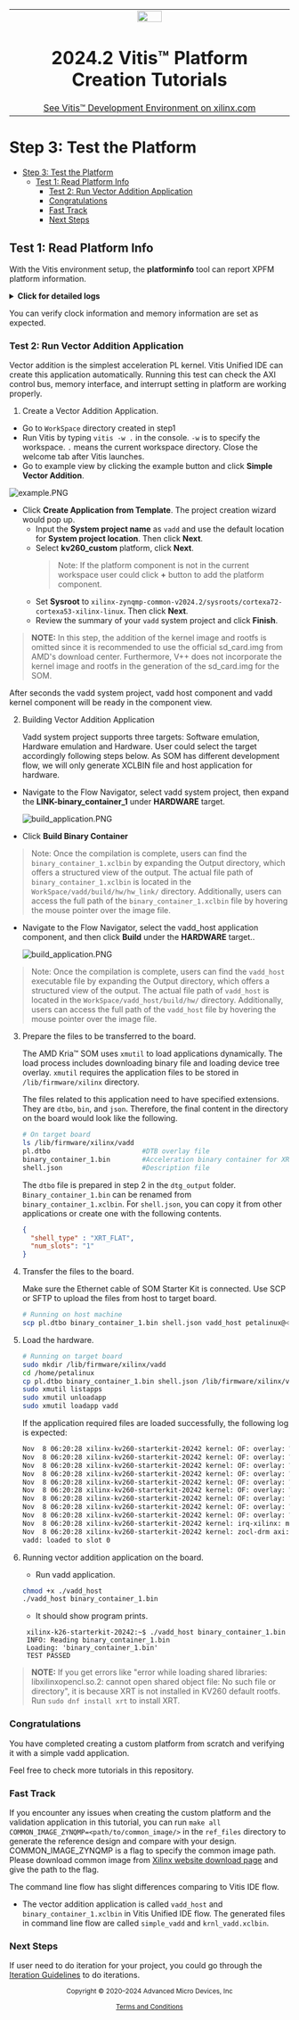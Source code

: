<table class="sphinxhide" width="100%">
 <tr width="100%">
    <td align="center"><img src="https://raw.githubusercontent.com/Xilinx/Image-Collateral/main/xilinx-logo.png" width="30%"/><h1>2024.2 Vitis™ Platform Creation Tutorials</h1>
    <a href="https://www.xilinx.com/products/design-tools/vitis.html">See Vitis™ Development Environment on xilinx.com</br></a>
    </td>
 </tr>
</table>

# Step 3: Test the Platform

- [Step 3: Test the Platform](#step-3-test-the-platform)
  - [Test 1: Read Platform Info](#test-1-read-platform-info)
    - [Test 2: Run Vector Addition Application](#test-2-run-vector-addition-application)
    - [Congratulations](#congratulations)
    - [Fast Track](#fast-track)
    - [Next Steps](#next-steps)

## Test 1: Read Platform Info

With the Vitis environment setup, the **platforminfo** tool can report XPFM platform information.

<details>

<summary><strong>Click for detailed logs</strong></summary>  

```bash
# in kv260_custom_pkg directory
platforminfo ./kv260_custom/export/kv260_custom/kv260_custom.xpfm
==========================
Basic Platform Information
==========================
Platform:           kv260_custom
File:               /Vitis-Tutorials/Vitis_Platform_Creation/Design_Tutorials/01-Edge-KV260/ref_files/step2_pfm/kv260_custom/export/kv260_custom/kv260_custom.xpfm
Description:        

=====================================
Hardware Platform (Shell) Information
=====================================
Vendor:                           xilinx
Board:                            kv260_hardware_Platform
Name:                             kv260_hardware_Platform
Version:                          0.0
Generated Version:                2024.2
Hardware:                         1
Software Emulation:               1
Hardware Emulation:               1
Hardware Emulation Platform:      0
FPGA Family:                      zynquplus
FPGA Device:                      xck26
Board Vendor:                     xilinx.com
Board Name:                       xilinx.com:kv260_som:1.4
Board Part:                       xck26-sfvc784-2LV-c

=================
Clock Information
=================
  Default Clock Index: 1
  Clock Index:         0
    Frequency:         99.999000
  Clock Index:         1
    Frequency:         199.998000
  Clock Index:         2
    Frequency:         399.996000

==================
Memory Information
==================
  Bus SP Tag: HP0
  Bus SP Tag: HP1
  Bus SP Tag: HP2
  Bus SP Tag: HP3
  Bus SP Tag: HPC0
  Bus SP Tag: HPC1

=============================
Software Platform Information
=============================
Number of Runtimes:            1
Default System Configuration:  kv260_custom
System Configurations:
  System Config Name:                      kv260_custom
  System Config Description:               
  System Config Default Processor Group:   linux_psu_cortexa53
  System Config Default Boot Image:        standard
  System Config Is QEMU Supported:         1
  System Config Processor Groups:
    Processor Group Name:      linux_psu_cortexa53
    Processor Group CPU Type:  cortex-a53
    Processor Group OS Name:   xrt
  System Config Boot Images:
    Boot Image Name:           standard
    Boot Image Type:           
    Boot Image BIF:            boot/linux.bif
    Boot Image Data:           linux_psu_cortexa53/image
    Boot Image Boot Mode:      
    Boot Image RootFileSystem: 
    Boot Image Mount Path:     
    Boot Image Read Me:        
    Boot Image QEMU Args:      qemu/pmu_args.txt:qemu/qemu_args.txt
    Boot Image QEMU Boot:      
    Boot Image QEMU Dev Tree:  
Supported Runtimes:
  Runtime: C/C++
```

</details>

You can verify clock information and memory information are set as expected.

### Test 2: Run Vector Addition Application

Vector addition is the simplest acceleration PL kernel. Vitis Unified IDE can create this application automatically. Running this test can check the AXI control bus, memory interface, and interrupt setting in platform are working properly.

1. Create a Vector Addition Application.

  - Go to `WorkSpace` directory created in step1
   - Run Vitis by typing `vitis -w .` in the console. `-w` is to specify the workspace. `.` means the current workspace directory. Close the welcome tab after Vitis launches.
   - Go to example view by clicking the example button and click **Simple Vector Addition**.
   
   ![example.PNG](./images/example.PNG)

   - Click **Create Application from Template**. The project creation wizard would pop up. 
      - Input the **System project name** as `vadd` and use the default location for **System project location**. Then click **Next**.
      - Select **kv260_custom** platform, click **Next**.
         >Note: If the platform component is not in the current workspace user could click **+** button to add the platform component.
      - Set **Sysroot** to ```xilinx-zynqmp-common-v2024.2/sysroots/cortexa72-cortexa53-xilinx-linux```. Then click **Next**.
      - Review the summary of your `vadd` system project and click **Finish**.

  >**NOTE:** In this step, the addition of the kernel image and rootfs is omitted since it is recommended to use the official sd_card.img from AMD's download center. Furthermore, V++ does not incorporate the kernel image and rootfs in the generation of the sd_card.img for the SOM.

  After seconds the vadd system project, vadd host component and vadd kernel component will be ready in the component view. 
     
2. Building Vector Addition Application

   Vadd system project supports three targets: Software emulation, Hardware emulation and Hardware. User could select the target accordingly following steps below. As SOM has different development flow, we will only generate XCLBIN file and host application for hardware.

  - Navigate to the Flow Navigator, select vadd system project, then expand the **LINK-binary_container_1** under **HARDWARE** target.

      ![build_application.PNG](./images/build_binary.PNG)

  - Click **Build Binary Container**
  
  >Note: Once the compilation is complete, users can find the `binary_container_1.xclbin` by expanding the Output directory, which offers a structured view of the output. The actual file path of `binary_container_1.xclbin` is located in the `WorkSpace/vadd/build/hw/hw_link/` directory. Additionally, users can access the full path of the `binary_container_1.xclbin` file by hovering the mouse pointer over the image file.


  - Navigate to the Flow Navigator, select the vadd_host application component, and then click **Build** under the **HARDWARE** target..

      ![build_application.PNG](./images/build_component.PNG)

  >Note: Once the compilation is complete, users can find the `vadd_host` executable file by expanding the Output directory, which offers a structured view of the output. The actual file path of `vadd_host` is located in the `WorkSpace/vadd_host/build/hw/` directory. Additionally, users can access the full path of the `vadd_host` file by hovering the mouse pointer over the image file.

3. Prepare the files to be transferred to the board.

   The AMD Kria™ SOM uses `xmutil` to load applications dynamically. The load process includes downloading binary file and loading device tree overlay. `xmutil` requires the application files to be stored in `/lib/firmware/xilinx` directory.

   The files related to this application need to have specified extensions. They are `dtbo`, `bin`, and `json`. Therefore, the final content in the directory on the board would look like the following.

   ```bash
   # On target board
   ls /lib/firmware/xilinx/vadd
   pl.dtbo                       #DTB overlay file
   binary_container_1.bin        #Acceleration binary container for XRT configuration. Also includes system.bit and metadata that describes the kernels. 
   shell.json                    #Description file
   ```

   The `dtbo` file is prepared in step 2 in the `dtg_output` folder. `Binary_container_1.bin` can be renamed from `binary_container_1.xclbin`. For `shell.json`, you can copy it from other applications or create one with the following contents.

    ```json
    {
      "shell_type" : "XRT_FLAT",
      "num_slots": "1"
    }
    ```

4. Transfer the files to the board.

    Make sure the Ethernet cable of SOM Starter Kit is connected. Use SCP or SFTP to upload the files from host to target board.

    ```bash
    # Running on host machine
    scp pl.dtbo binary_container_1.bin shell.json vadd_host petalinux@<SOM Starter Kit IP>:/home/petalinux
    ```

5. Load the hardware.

    ```bash
    # Running on target board
    sudo mkdir /lib/firmware/xilinx/vadd
    cd /home/petalinux
    cp pl.dtbo binary_container_1.bin shell.json /lib/firmware/xilinx/vadd
    sudo xmutil listapps
    sudo xmutil unloadapp
    sudo xmutil loadapp vadd
    ```

    If the application required files are loaded successfully, the following log is expected:

    ```bash
    Nov  8 06:20:28 xilinx-kv260-starterkit-20242 kernel: OF: overlay: WARNING: memory leak will occur if overlay removed, property: /fpga-full/firmware-name
    Nov  8 06:20:28 xilinx-kv260-starterkit-20242 kernel: OF: overlay: WARNING: memory leak will occur if overlay removed, property: /fpga-full/pid
    Nov  8 06:20:28 xilinx-kv260-starterkit-20242 kernel: OF: overlay: WARNING: memory leak will occur if overlay removed, property: /fpga-full/resets
    Nov  8 06:20:28 xilinx-kv260-starterkit-20242 kernel: OF: overlay: WARNING: memory leak will occur if overlay removed, property: /fpga-full/uid
    Nov  8 06:20:28 xilinx-kv260-starterkit-20242 kernel: OF: overlay: WARNING: memory leak will occur if overlay removed, property: /__symbols__/afi0
    Nov  8 06:20:28 xilinx-kv260-starterkit-20242 kernel: OF: overlay: WARNING: memory leak will occur if overlay removed, property: /__symbols__/clocking0
    Nov  8 06:20:28 xilinx-kv260-starterkit-20242 kernel: OF: overlay: WARNING: memory leak will occur if overlay removed, property: /__symbols__/clocking1
    Nov  8 06:20:28 xilinx-kv260-starterkit-20242 kernel: OF: overlay: WARNING: memory leak will occur if overlay removed, property: /__symbols__/axi_intc_0
    Nov  8 06:20:28 xilinx-kv260-starterkit-20242 kernel: OF: overlay: WARNING: memory leak will occur if overlay removed, property: /__symbols__/misc_clk_0
    Nov  8 06:20:28 xilinx-kv260-starterkit-20242 kernel: irq-xilinx: mismatch in kind-of-intr param
    Nov  8 06:20:28 xilinx-kv260-starterkit-20242 kernel: zocl-drm axi:zyxclmm_drm: error -ENXIO: IRQ index 32 not found
    vadd: loaded to slot 0
    ```

5. Running vector addition application on the board.

   - Run vadd application.

   ```bash
   chmod +x ./vadd_host
   ./vadd_host binary_container_1.bin
   ```

   - It should show program prints.

   ```
    xilinx-k26-starterkit-20242:~$ ./vadd_host binary_container_1.bin
    INFO: Reading binary_container_1.bin
    Loading: 'binary_container_1.bin'
    TEST PASSED
   ```

> **NOTE:** If you get errors like "error while loading shared libraries: libxilinxopencl.so.2: cannot open shared object file: No such file
or directory", it is because XRT is not installed in KV260 default rootfs. Run `sudo dnf install xrt` to install XRT.

### Congratulations

You have completed creating a custom platform from scratch and verifying it with a simple vadd application.

Feel free to check more tutorials in this repository.

### Fast Track

If you encounter any issues when creating the custom platform and the validation application in this tutorial, you can run `make all COMMON_IMAGE_ZYNQMP=<path/to/common_image/>` in the `ref_files` directory to generate the reference design and compare with your design. COMMON_IMAGE_ZYNQMP is a flag to specify the common image path. Please download common image from [Xilinx website download page](https://www.xilinx.com/support/download.html) and give the path to the flag.

The command line flow has slight differences comparing to Vitis IDE flow.

- The vector addition application is called `vadd_host` and `binary_container_1.xclbin` in Vitis Unified IDE flow. The generated files in command line flow are called `simple_vadd` and `krnl_vadd.xclbin`.

### Next Steps

If user need to do iteration for your project, you could go through the [Iteration Guidelines](./Iteration_guideline.md) to do iterations.

<p class="sphinxhide" align="center"><sub>Copyright © 2020–2024 Advanced Micro Devices, Inc</sub></p>

<p class="sphinxhide" align="center"><sup><a href="https://www.amd.com/en/corporate/copyright">Terms and Conditions</a></sup></p>
